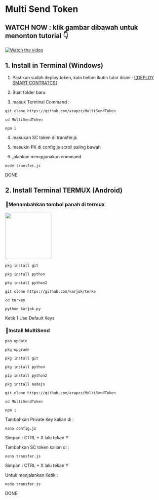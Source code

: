 ﻿# Multi Send Token

## WATCH NOW : klik gambar dibawah untuk menonton tutorial 👇

[![Watch the video](https://img.youtube.com/vi/0GTl8KT8nUg/maxresdefault.jpg)](https://youtube.com/watch?v=0GTl8KT8nUg)

## 1. Install in Terminal (Windows)

1. Pastikan sudah deploy token, kalo belum ikutin tutor disini : [![DEPLOY SMART CONTRATCS]](https://github.com/arapzz/WRC20)

2. Buat folder baru

3. masuk Terminal Command :
```
git clone https://github.com/arapzz/MultiSendToken
```
```
cd MultiSendToken
```
```
npm i
```

4. masukan SC token di transfer.js

5. masukin PK di config.js scroll paling bawah

6. jalankan menggunakan command
```
node transfer.js
```
DONE 

## 2. Install Terminal TERMUX (Android)

### 🔘Menambahkan tombol panah di termux

<img height="150" height="auto" src="https://i.imgur.com/0PwrciR.jpg">

```
pkg install git 
```
```
pkg install python 
```
```
pkg install python2 
```
```
git clone https://github.com/karjok/terke
```
```
cd terkey
```
```
python karjok.py
```
Ketik 1 Use Default Keys

### 🔘Install MultiSend
```
pkg update
```
```
pkg upgrade
```
```
pkg install git
```
```
pkg install python
```
```
pip install python2
```
```
pkg install nodejs
```
```
git clone https://github.com/arapzz/MultiSendToken
```
```
cd MultiSendToken
```
```
npm i
```

Tambahkan Private Key kalian di :
```
nano config.js
```
Simpan : CTRL + X lalu tekan Y

Tambahkan SC token kalian di :
```
nano transfer.js
```
Simpan : CTRL + X lalu tekan Y

Untuk menjalankan Ketik :
```
node transfer.js
```

DONE

